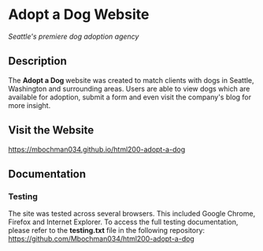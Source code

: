 <h1>Adopt a Dog Website</h1>

<i>Seattle's premiere dog adoption agency</i>

<h2>Description</h2>
<p>The <strong>Adopt a Dog </strong> website was created to match clients with dogs in Seattle, Washington and surrounding areas. Users are able to view dogs which are available for adoption, submit a form and even visit the company's blog for more insight.</p>

<h2>Visit the Website</h2>
<a href="https://mbochman034.github.io/html200-adopt-a-dog">https://mbochman034.github.io/html200-adopt-a-dog</a>

<h2>Documentation</h2>
<h3>Testing</h3>
<p>The site was tested across several browsers. This included Google Chrome, Firefox and Internet Explorer. To access the full testing documentation, please refer to the <strong>testing.txt</strong> file in the following repository: <a href="https://github.com/Mbochman034/html200-adopt-a-dog">https://github.com/Mbochman034/html200-adopt-a-dog</a>
</p>

